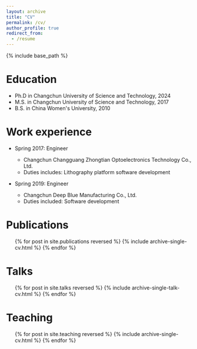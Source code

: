 ```yaml
---
layout: archive
title: "CV"
permalink: /cv/
author_profile: true
redirect_from:
  - /resume
---
```


{% include base_path %}

Education
======
* Ph.D in Changchun University of Science and Technology, 2024
* M.S. in Changchun University of Science and Technology, 2017
* B.S. in China Women's University, 2010

Work experience
======
* Spring 2017: Engineer
  * Changchun Changguang Zhongtian Optoelectronics Technology Co., Ltd.
  * Duties includes: Lithography platform software development

* Spring 2019: Engineer
  * Changchun Deep Blue Manufacturing Co., Ltd.
  * Duties included: Software development

Publications
======
  <ul>{% for post in site.publications reversed %}
    {% include archive-single-cv.html %}
  {% endfor %}</ul>
  
Talks
======
  <ul>{% for post in site.talks reversed %}
    {% include archive-single-talk-cv.html  %}
  {% endfor %}</ul>
  
Teaching
======
  <ul>{% for post in site.teaching reversed %}
    {% include archive-single-cv.html %}
  {% endfor %}</ul>
  
